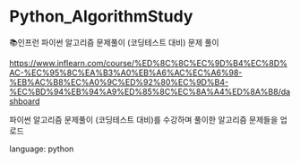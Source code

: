 # Python_AlgorithmStudy
📚인프런 파이썬 알고리즘 문제풀이 (코딩테스트 대비) 문제 풀이

https://www.inflearn.com/course/%ED%8C%8C%EC%9D%B4%EC%8D%AC-%EC%95%8C%EA%B3%A0%EB%A6%AC%EC%A6%98-%EB%AC%B8%EC%A0%9C%ED%92%80%EC%9D%B4-%EC%BD%94%EB%94%A9%ED%85%8C%EC%8A%A4%ED%8A%B8/dashboard

파이썬 알고리즘 문제풀이 (코딩테스트 대비)를 수강하며 풀이한 알고리즘 문제들을 업로드

language: python
